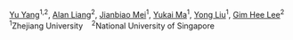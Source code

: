 <div class="authors">
  <div class="author-names">
    <a href="https://yuyang-cloud.github.io/" target="_**blank**">Yu Yang</a><sup>1,2</sup>,
    <a href="https://alanliang.github.io/" target="_blank">Alan Liang</a><sup>2</sup>,
    <a href="https://jianbiaomei.github.io/" target="_blank">Jianbiao Mei</a><sup>1</sup>,
    <a href="https://yukai-ma.github.io/" target="_blank">Yukai Ma</a><sup>1</sup>,
    <a href="https://april.zju.edu.cn/team/dr-yong-liu/" target="_blank">Yong Liu</a><sup>1</sup>,
    <a href="https://www.comp.nus.edu.sg/~leegh/" target="_blank">Gim Hee Lee</a><sup>2</sup>
  </div>
  
  <div class="affiliations">
    <sup>1</sup>Zhejiang University &nbsp;&nbsp;
    <sup>2</sup>National University of Singapore
  </div>

</div>